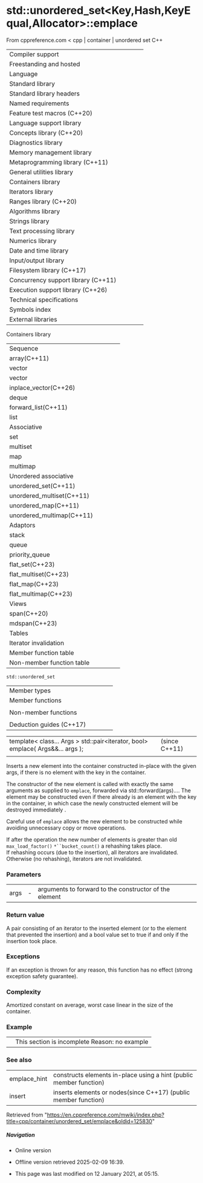 # std::unordered_set<Key,Hash,KeyEqual,Allocator>::emplace

From cppreference.com
< cpp‎ | container‎ | unordered set
C++

|  |  |  |  |  |
| --- | --- | --- | --- | --- |
| Compiler support | | | | |
| Freestanding and hosted | | | | |
| Language | | | | |
| Standard library | | | | |
| Standard library headers | | | | |
| Named requirements | | | | |
| Feature test macros (C++20) | | | | |
| Language support library | | | | |
| Concepts library (C++20) | | | | |
| Diagnostics library | | | | |
| Memory management library | | | | |
| Metaprogramming library (C++11) | | | | |
| General utilities library | | | | |
| Containers library | | | | |
| Iterators library | | | | |
| Ranges library (C++20) | | | | |
| Algorithms library | | | | |
| Strings library | | | | |
| Text processing library | | | | |
| Numerics library | | | | |
| Date and time library | | | | |
| Input/output library | | | | |
| Filesystem library (C++17) | | | | |
| Concurrency support library (C++11) | | | | |
| Execution support library (C++26) | | | | |
| Technical specifications | | | | |
| Symbols index | | | | |
| External libraries | | | | |

Containers library

|  |  |  |  |  |
| --- | --- | --- | --- | --- |
| Sequence | | | | |
| array(C++11) | | | | |
| vector | | | | |
| vector<bool> | | | | |
| inplace_vector(C++26) | | | | |
| deque | | | | |
| forward_list(C++11) | | | | |
| list | | | | |
| Associative | | | | |
| set | | | | |
| multiset | | | | |
| map | | | | |
| multimap | | | | |
| Unordered associative | | | | |
| unordered_set(C++11) | | | | |
| unordered_multiset(C++11) | | | | |
| unordered_map(C++11) | | | | |
| unordered_multimap(C++11) | | | | |
| Adaptors | | | | |
| stack | | | | |
| queue | | | | |
| priority_queue | | | | |
| flat_set(C++23) | | | | |
| flat_multiset(C++23) | | | | |
| flat_map(C++23) | | | | |
| flat_multimap(C++23) | | | | |
| Views | | | | |
| span(C++20) | | | | |
| mdspan(C++23) | | | | |
| Tables | | | | |
| Iterator invalidation | | | | |
| Member function table | | | | |
| Non-member function table | | | | |

`std::unordered_set`

|  |  |  |  |  |
| --- | --- | --- | --- | --- |
| Member types | | | | |
| Member functions | | | | |
| |  |  |  |  |  | | --- | --- | --- | --- | --- | | unordered_set::unordered_set | | | | | | unordered_set::~unordered_set | | | | | | unordered_set::operator= | | | | | | unordered_set::get_allocator | | | | | | Iterators | | | | | | unordered_set::beginunordered_set::cbegin | | | | | | unordered_set::endunordered_set::cend | | | | | | Capacity | | | | | | unordered_set::size | | | | | | unordered_set::max_size | | | | | | unordered_set::empty | | | | | | Modifiers | | | | | | unordered_set::clear | | | | | | unordered_set::erase | | | | | | unordered_set::swap | | | | | | unordered_set::extract(C++17) | | | | | | unordered_set::merge(C++17) | | | | | | unordered_set::insert | | | | | | unordered_set::insert_range(C++23) | | | | | | ****unordered_set::emplace**** | | | | | | unordered_set::emplace_hint | | | | | | |  |  |  |  |  | | --- | --- | --- | --- | --- | | Lookup | | | | | | unordered_set::count | | | | | | unordered_set::find | | | | | | unordered_set::contains(C++20) | | | | | | unordered_set::equal_range | | | | | | Bucket interface | | | | | | unordered_set::begin(size_type)unordered_set::cbegin(size_type) | | | | | | unordered_set::end(size_type)unordered_set::cend(size_type) | | | | | | unordered_set::bucket_count | | | | | | unordered_set::max_bucket_count | | | | | | unordered_set::bucket_size | | | | | | unordered_set::bucket | | | | | | Hash policy | | | | | | unordered_set::load_factor | | | | | | unordered_set::max_load_factor | | | | | | unordered_set::rehash | | | | | | unordered_set::reserve | | | | | | Observers | | | | | | unordered_set::hash_function | | | | | | unordered_set::key_eq | | | | | |  | | | | | |
| Non-member functions | | | | |
| |  |  |  |  |  | | --- | --- | --- | --- | --- | | operator==operator!=(until C++20) | | | | | | |  |  |  |  |  | | --- | --- | --- | --- | --- | | std::swap(std::unordered_set) | | | | | | erase_if(std::unordered_set)(C++20) | | | | | |
| Deduction guides (C++17) | | | | |

|  |  |  |
| --- | --- | --- |
| template< class... Args >  std::pair<iterator, bool> emplace( Args&&... args ); |  | (since C++11) |
|  |  |  |

Inserts a new element into the container constructed in-place with the given args, if there is no element with the key in the container.

The constructor of the new element is called with exactly the same arguments as supplied to `emplace`, forwarded via std::forward<Args>(args)....
The element may be constructed even if there already is an element with the key in the container, in which case the newly constructed element will be destroyed immediately .

Careful use of `emplace` allows the new element to be constructed while avoiding unnecessary copy or move operations.

If after the operation the new number of elements is greater than old `max_load_factor()` `*``bucket_count()` a rehashing takes place.  
If rehashing occurs (due to the insertion), all iterators are invalidated. Otherwise (no rehashing), iterators are not invalidated.

### Parameters

|  |  |  |
| --- | --- | --- |
| args | - | arguments to forward to the constructor of the element |

### Return value

A pair consisting of an iterator to the inserted element (or to the element that prevented the insertion) and a bool value set to true if and only if the insertion took place.

### Exceptions

If an exception is thrown for any reason, this function has no effect (strong exception safety guarantee).

### Complexity

Amortized constant on average, worst case linear in the size of the container.

### Example

|  |  |
| --- | --- |
|  | This section is incomplete Reason: no example |

### See also

|  |  |
| --- | --- |
| emplace_hint | constructs elements in-place using a hint   (public member function) |
| insert | inserts elements or nodes(since C++17)   (public member function) |

Retrieved from "<https://en.cppreference.com/mwiki/index.php?title=cpp/container/unordered_set/emplace&oldid=125830>"

##### Navigation

- Online version
- Offline version retrieved 2025-02-09 16:39.

- This page was last modified on 12 January 2021, at 05:15.
